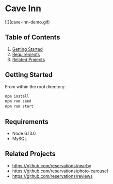 # Cave Inn
<p align='center'>
  <div>![](cave-inn-demo.gif)</div>
</p>    

<blockquote class="imgur-embed-pub" lang="en" data-id="iMW68at"><a href="//imgur.com/iMW68at"></a></blockquote><script async src="//s.imgur.com/min/embed.js" charset="utf-8"></script>

## Table of Contents

1. [Getting Started](#getting-started)
1. [Requirements](#requirements)
1. [Related Projects](#related-projects)

## Getting Started


From within the root directory:

```sh
npm install
npm run seed
npm run start
```

## Requirements

- Node 6.13.0
- MySQL

## Related Projects

  - https://github.com/reservations/nearby
  - https://github.com/reservations/photo-carousel
  - https://github.com/reservations/reviews
